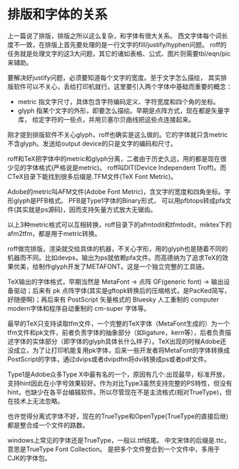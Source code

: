 # 排版和字体的关系

上一篇说了排版，排版之所以这么复杂，和字体有很大关系。
西文字体每个词长度不一致，在排版上首先要处理的是一行文字的fill/justify/hyphen问题。
roff的任务就是处理文字的这3大问题，其它的诸如表格、公式、图片则需要tbl/eqn/pic来辅助。

要解决好justify问题，必须要知道每个文字的宽度。至于文字怎么描绘，
其实排版软件可以不关心，丢给打印机就行。这里要引入两个字体中基础而重要的概念：

* metric 指文字尺寸，具体包含字符编码定义、字符宽度和四个角的坐标。
* glyph 指某个文字的外形，即要怎么描绘。早期是点阵方式，现在都是矢量字库，
给定字符的一些点，并用贝塞尔贝曲线把这些点连接起来。

刚才提到排版软件不关心glyph，roff也确实是这么做的。它的字体就只含metric
不含glyph。发送给output device的只是文字的编码和尺寸。

roff和TeX把字体中的metric和glyph分离，二者由于历史久远，用的都是现在很少见的字体格式(严格说是metric)。
roff叫DIT(Device Independent Troff)。而CTeX目录下能找到很多后缀是.TFM文件(TeX Font Metric)。

Adobe的metric叫AFM文件(Adobe Font Metric)，含文字的宽度和四角坐标。字形glyph是PFB格式。
PFB是Type1字体的Binary形式，
可以用pfbtops转成pfa文件(其实就是ps源码)，因而支持矢量方式放大无锯齿。

以上3种metric格式可以互相转换，roff目录下的afmtodit和tfmtodit，miktex下的afm2tfm，都是用于metric转换。

roff做完排版，渲染就交给具体的机器，不关心字形，用的glyph也是随着不同的机器而不同。比如devps，输出为ps就依赖pfa文件。而高德纳为了追求TeX的效果优美，给制作glyph开发了METAFONT。这是一个独立完整的工具链。

TeX输出的字体格式，早期当然是 MetaFont -> 点阵 GF(generic font) -> 输出设备驱动；后来有 pk 点阵字体(其实是gftopk转换后的压缩格式，是PacKed简写，好随便啊)；再后来有 PostScript 矢量格式的 Bluesky 人工重制的 computer modern字体和程序自动重制的 cm-super 字体等。

最早的TeX只支持读取tfm文件，一个完整的TeX字体（MetaFont生成的）为一个tfm文件和pk文件，前者负责字体的抽象部分（如ligature，kern等），后者负责描述字体的实体部分（即字体的glyph具体长什么样子）。TeX出现的时候Adobe还没成立，为了让打印机能复用pk字体，后来一些开发者将MetaFont的字体转换成PostScript的字体，通过dvips或者dvipdfm将dvi转换成ps或者pdf文件。

Type1是Adobe众多Type X中最有名的一个，原因有几个:出现最早，标准开放，支持hint因此在小字号效果较好。作为对比Type3虽然支持完整的PS特性，但没有hint，也缺少在各平台编辑软件。所以尽管现在不是主流格式(相对TrueType)，但在技术上无法忽略。

也许觉得分离式字体不好，现在的TrueType和OpenType(TrueType的直接后继)都是整合成一个文件的路数。

windows上常见的字体还是TrueType，一般以.ttf结尾。
中文宋体的后缀是.ttc，意思是TrueType Font Collection。
是把多个文件整合到一个文件中，多用于CJK的字体包。
